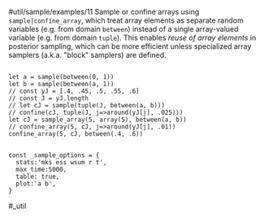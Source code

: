 #util/sample/examples/11 Sample or confine arrays using `sample|confine_array`, which treat array elements as separate random variables (e.g. from domain `between`) instead of a single array-valued variable (e.g. from domain `tuple`). This enables _reuse of array elements_ in posterior sampling, which can be more efficient unless specialized array samplers (a.k.a. "block" samplers) are defined.
```js:js_input

let a = sample(between(0, 1))
let b = sample(between(a, 1))
// const yJ = [.4, .45, .5, .55, .6]
// const J = yJ.length
// let cJ = sample(tuple(J, between(a, b)))
// confine(cJ, tuple(J, j=>around(yJ[j], .025)))
let cJ = sample_array(5, array(5), between(a, b))
// confine_array(5, cJ, j=>around(yJ[j], .01))
confine_array(5, cJ, between(.4, .6))

```
```js:js_removed

const _sample_options = { 
  stats:'mks ess wsum r t',
  max_time:5000,
  table: true,
  plot:'a b',
}

```
#_util
